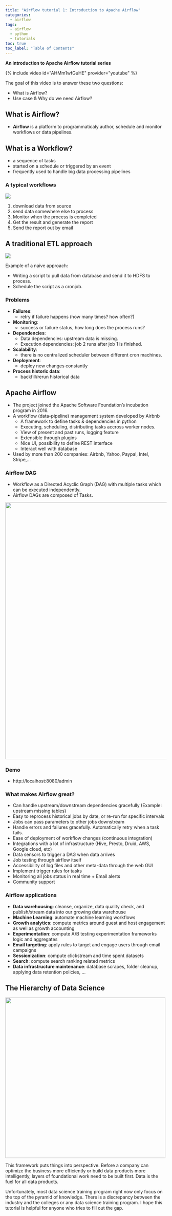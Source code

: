 ```yaml
---
title: "Airflow tutorial 1: Introduction to Apache Airflow"
categories:
  - airflow
tags:
  - airflow
  - python
  - tutorials
toc: true
toc_label: "Table of Contents"
---
```


__An introduction to Apache Airflow tutorial series__

{% include video id="AHMm1wfGuHE" provider="youtube" %}

The goal of this video is to answer these two questions:
- What is Airflow?
- Use case & Why do we need Airflow?

## What is Airflow?

- __Airflow__ is a platform to programmaticaly author, schedule and monitor workflows or data pipelines.

## What is a Workflow?
- a sequence of tasks
- started on a schedule or triggered by an event
- frequently used to handle big data processing pipelines

### A typical workflows

<img src="/images/2018-11-19-airflow-tutorial-introduction/Screen Shot 2018-11-18 at 3.15.40 PM.png">

1. download data from source
2. send data somewhere else to process
3. Monitor when the process is completed
4. Get the result and generate the report
5. Send the report out by email

## A traditional ETL approach

<img src="/images/2018-11-19-airflow-tutorial-introduction/Screen Shot 2018-11-18 at 3.25.53 PM.png">

Example of a naive approach:
- Writing a script to pull data from database and send it to HDFS to process.
- Schedule the script as a cronjob.

### Problems

- __Failures__: 
    - retry if failure happens (how many times? how often?)
- __Monitoring__: 
    - success or failure status, how long does the process runs?
- __Dependencies__:
    - Data dependencies: upstream data is missing.
    - Execution dependencies: job 2 runs after job 1 is finished.
- __Scalability__:
    - there is no centralized scheduler between different cron machines.
- __Deployment__:
    - deploy new changes constantly
- __Process historic data__:
    - backfill/rerun historical data

## Apache Airflow

- The project joined the Apache Software Foundation’s incubation program in 2016.
- A workflow (data-pipeline) management system developed by Airbnb
  - A framework to define tasks & dependencies in python
  - Executing, scheduling, distributing tasks accross worker nodes.
  - View of present and past runs, logging feature
  - Extensible through plugins
  - Nice UI, possibility to define REST interface
  - Interact well with database
- Used by more than 200 companies: Airbnb, Yahoo, Paypal, Intel, Stripe,...

### Airflow DAG

- Workflow as a Directed Acyclic Graph (DAG) with multiple tasks which can be executed independently.
- Airflow DAGs are composed of Tasks.

<img src="/images/2018-11-19-airflow-tutorial-introduction/airflow-dag.png" height="800" width="800">

### Demo

- http://localhost:8080/admin

### What makes Airflow great?

- Can handle upstream/downstream dependencies gracefully (Example: upstream missing tables)
- Easy to reprocess historical jobs by date, or re-run for specific intervals
- Jobs can pass parameters to other jobs downstream
- Handle errors and failures gracefully.  Automatically retry when a task fails.
- Ease of deployment of workflow changes (continuous integration)
- Integrations with a lot of infrastructure (Hive, Presto, Druid,  AWS, Google cloud, etc)
- Data sensors to trigger a DAG when data arrives
- Job testing through airflow itself
- Accessibility of log files and other meta-data through the web GUI
- Implement trigger rules for tasks
- Monitoring all jobs status in real time + Email alerts
- Community support

### Airflow applications

- __Data warehousing__: cleanse, organize, data quality check, and publish/stream data into our growing data warehouse
- __Machine Learning__: automate machine learning workflows
- __Growth analytics__: compute metrics around guest and host engagement as well as growth accounting
- __Experimentation__: compute A/B testing experimentation frameworks logic and aggregates
- __Email targeting__: apply rules to target and engage users through email campaigns
- __Sessionization__: compute clickstream and time spent datasets
- __Search__: compute search ranking related metrics
- __Data infrastructure maintenance__: database scrapes, folder cleanup, applying data retention policies, …


## The Hierarchy of Data Science

<img src="/images/2018-11-19-airflow-tutorial-introduction/Screen Shot 2018-11-09 at 9.11.11 PM.png" height="500" width="500">

This framework puts things into perspective. Before a company can optimize the business more efficiently or build data products more intelligently, layers of foundational work need to be built first. Data is the fuel for all data products. 

Unfortunately, most data science training program right now only focus on the top of the pyramid of knowledge. There is a discrepancy between the industry and the colleges or any data science training program. I hope this tutorial is helpful for anyone who tries to fill out the gap.
